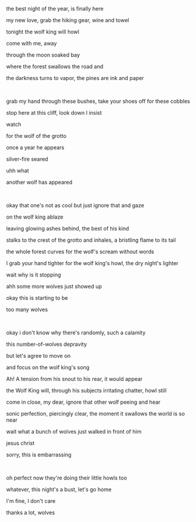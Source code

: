 the best night of the year, is finally here

my new love, grab the hiking gear, wine and towel

tonight the wolf king will howl

come with me, away

through the moon soaked bay

where the forest swallows the road and

the darkness turns to vapor, the pines are ink and paper

&nbsp;

grab my hand through these bushes, take your shoes off for these cobbles

stop here at this cliff, look down I insist

watch

for the wolf of the grotto

once a year he appears

silver-fire seared

uhh what

another wolf has appeared

&nbsp;

okay that one's not as cool but just ignore that and gaze

on the wolf king ablaze

leaving glowing ashes behind, the best of his kind

stalks to the crest of the grotto and inhales, a bristling flame to its tail

the whole forest curves for the wolf's scream without words

I grab your hand tighter for the wolf king's howl, the dry night's lighter

wait why is it stopping

ahh some more wolves just showed up

okay this is starting to be

too many wolves

&nbsp;

okay i don't know why there's randomly, such a calamity

this number-of-wolves depravity

but let's agree to move on

and focus on the wolf king's song

Ah! A tension from his snout to his rear, it would appear

the Wolf King will, through his subjects irritating chatter, howl still

come in close, my dear, ignore that other wolf peeing and hear

sonic perfection, piercingly clear, the moment it swallows the world is so near

wait what a bunch of wolves just walked in front of him

jesus christ

sorry, this is embarrassing

&nbsp;

oh perfect now they're doing their little howls too

whatever, this night's a bust, let's go home

I'm fine, I don't care

thanks a lot, wolves
